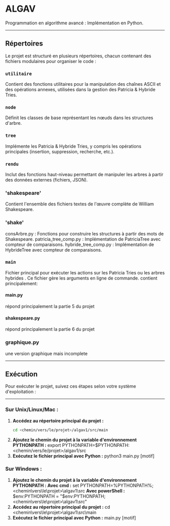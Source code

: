 # ALGAV
Programmation en algorithme avancé : Implémentation en Python.

---

## Répertoires
Le projet est structuré en plusieurs répertoires, chacun contenant des fichiers modulaires pour organiser le code :

### `utilitaire`
Contient des fonctions utilitaires pour la manipulation des chaînes ASCII et des opérations annexes, 
utilisées dans la gestion des Patricia & Hybride Tries.

### `node`
Définit les classes de base représentant les nœuds dans les structures d'arbre.

### `tree`
Implémente les Patricia & Hybride Tries, y compris les opérations principales (insertion, suppression, recherche, etc.).

### `rendu`
Inclut des fonctions haut-niveau permettant de manipuler les arbres à partir des données externes (fichiers, JSON).

### 'shakespeare'
Contient l'ensemble des fichiers textes de l'œuvre complète de William Shakespeare.

### 'shake'
consArbre.py : Fonctions pour construire les structures à partir des mots de Shakespeare.
patricia_tree_comp.py : Implémentation de PatriciaTree avec compteur de comparaisons.
hybride_tree_comp.py : Implémentation de HybrideTree avec compteur de comparaisons.

### `main`
Fichier principal pour exécuter les actions sur les Patricia Tries ou les arbres hybrides . 
Ce fichier gère les arguments en ligne de commande.
contient principalement:
#### main.py
répond principalement la partie 5 du projet

#### shakespeare.py
répond principalement la partie 6 du projet

### graphique.py
une version graphique mais incomplete

---

## Exécution
Pour exécuter le projet, suivez ces étapes selon votre système d'exploitation :

---

### Sur Unix/Linux/Mac :
1. **Accédez au répertoire principal du projet :**
   ```bash
   cd <chemin/vers/le/projet>/algav1/src/main
2. **Ajoutez le chemin du projet à la variable d'environnement PYTHONPATH :**
    export PYTHONPATH=$PYTHONPATH:<chemin/vers/le/projet>/algav1/src
3. **Exécutez le fichier principal avec Python :**
    python3 main.py <action> <structure> <arbre ou fichier> [motif]
    
### Sur Windows :
1. **Ajoutez le chemin du projet à la variable d'environnement PYTHONPATH :**
    **Avec cmd :**
        set PYTHONPATH=%PYTHONPATH%;<chemin\vers\le\projet>\algav1\src
    **Avec powerShell :**
        $env:PYTHONPATH = "$env:PYTHONPATH;<chemin\vers\le\projet>\algav1\src"
2. **Accédez au répertoire principal du projet :**
    cd <chemin\vers\le\projet>\algav1\src\main
3. **Exécutez le fichier principal avec Python :**
    <python ou python3 ou py> main.py <action> <structure> <arbre ou fichier> [motif]



